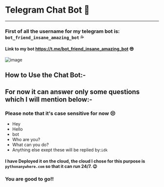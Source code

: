 # Telegram Chat Bot :thinking:
------

### First of all the username for my telegram bot is: `bot_friend_insane_amazing_bot` :sweat_drops: 
   #### Link to my bot https://t.me/bot_friend_insane_amazing_bot :sunglasses:

![image](https://user-images.githubusercontent.com/53183532/77815334-fe9de500-70df-11ea-9783-b1651f13fef3.png)
## How to Use the Chat Bot:-

## For now it can answer only some questions which I will mention below:-
### Please note that it's case sensitive for now :unamused:<br>
+ Hey 
+ Hello
+ bot
+ Who are you?
+ What can you do?
+ Anything else exept these will be replied by:`idk`


#### I have Deployed it on the cloud, the cloud I chose for this purpose is `pythonanywhere.com` so that it can run 24/7. :wink:<br>

### You are good to go!!


